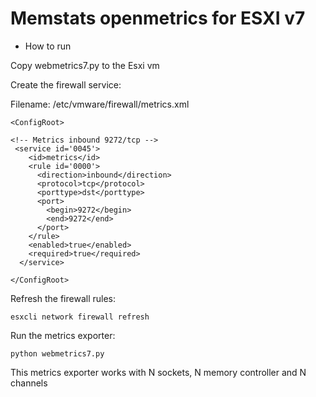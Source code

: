 # Memstats openmetrics for ESXI v7

- How to run

Copy webmetrics7.py to the Esxi vm

Create the firewall service:

Filename: /etc/vmware/firewall/metrics.xml

```
<ConfigRoot>

<!-- Metrics inbound 9272/tcp -->
 <service id='0045'>                                               
    <id>metrics</id>                                                         
    <rule id='0000'>                   
      <direction>inbound</direction> 
      <protocol>tcp</protocol>         
      <porttype>dst</porttype>       
      <port>                                                        
        <begin>9272</begin>                                              
        <end>9272</end>              
      </port>                         
    </rule>                            
    <enabled>true</enabled>         
    <required>true</required>                                      
  </service>     

</ConfigRoot>

```

Refresh the firewall rules:

```
esxcli network firewall refresh

```

Run the metrics exporter:

```
python webmetrics7.py
```

This metrics exporter works with N sockets, N memory controller and N channels